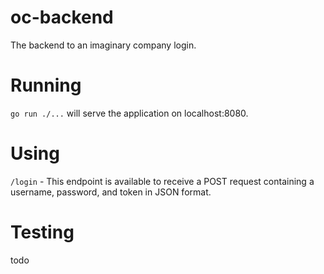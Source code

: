 # oc-backend
The backend to an imaginary company login.

# Running

`go run ./...` will serve the application on localhost:8080.

# Using

`/login` - This endpoint is available to receive a POST request containing a username, password, and token in JSON format.

# Testing

todo
